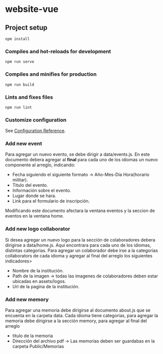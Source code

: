 # website-vue

## Project setup
```
npm install
```

### Compiles and hot-reloads for development
```
npm run serve
```

### Compiles and minifies for production
```
npm run build
```

### Lints and fixes files
```
npm run lint
```

### Customize configuration
See [Configuration Reference](https://cli.vuejs.org/config/).

### Add new event

Para agregar un nuevo evento, se debe dirigir a data/events.js. En este documento debera agregar al **final** para cada uno de los idiomas un nuevo componente al arreglo, indicando:

* Fecha siguiendo el siguiente formato -> Año-Mes-Dia Hora(horario militar).
* Titulo del evento.
* Información sobre el evento.
* Lugar donde se hara.
* Link para el formulario de inscripción.

Modificando este documento afectara la ventana eventos y la seccion de eventos en la ventana home.


### Add new logo collaborator

Si desea agregar un nuevo logo para la sección de colaboradores debera dirigirse a data/home.js. Aqui encontrara para cada uno de los idiomas, distintas categorias. Para agregar un colaborador debe irse a la categorias collaborators de cada idioma y agregar  al final del arreglo los siguientes indicadores>

* Nombre de la institución.
* Path de la imagen  -> todas las imagenes de colaboradores deben estar ubicadas en assets/logos.
* Url de la pagina de la institución.


### Add new memory

Para agregar una memoria debe dirigirse al documento about.js que se encuenta en la carpeta data. Cada idioma tiene categorias, para agregar la memoria debe dirigirse a la sección memory, para agregar  al final del arreglo

* titulo de la memoria
* Dirección del archivo pdf -> Las memorias deben ser guardabas en la carpeta Public/Memorias 

